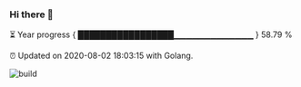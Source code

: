 ### Hi there 👋 

⏳ Year progress { █████████████████▁▁▁▁▁▁▁▁▁▁▁▁▁ } 58.79 %

⏰ Updated on 2020-08-02 18:03:15 with Golang.

![build](https://github.com/shenxianpeng/shenxianpeng/workflows/build/badge.svg)